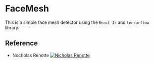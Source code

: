 # FaceMesh

This is a simple face mesh detector using the `React Js` and `tensorflow` library.

## Reference

- Nocholas Renotte
[![Nicholas Renotte](https://img.youtube.com/vi/7lXYGDVHUNw/maxresdefault.jpg)](https://www.youtube.com/watch?v=7lXYGDVHUNw)

